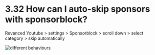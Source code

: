 # 3.32 How can I auto-skip sponsors with sponsorblock?

Revanced Youtube > settings > Sponsorblock > scroll down > select category > skip automatically

![different behaviours](https://github.com/SodaWithoutSparkles/revanced-troubleshooting-guide/blob/main/troubleshoot/03-youtube/32.jpg?raw=true)
